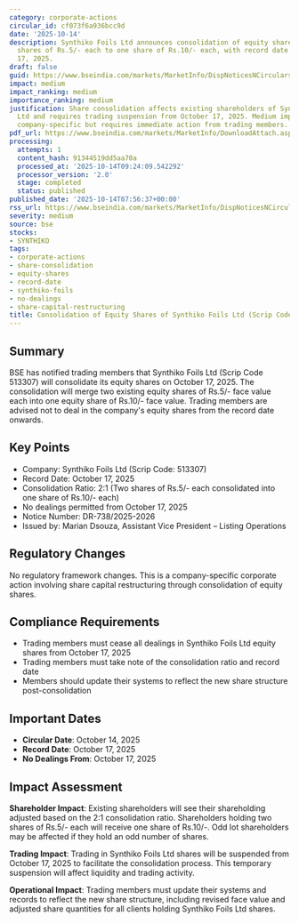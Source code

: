 ```yaml
---
category: corporate-actions
circular_id: cf073f6a936bcc9d
date: '2025-10-14'
description: Synthiko Foils Ltd announces consolidation of equity shares from two
  shares of Rs.5/- each to one share of Rs.10/- each, with record date set for October
  17, 2025.
draft: false
guid: https://www.bseindia.com/markets/MarketInfo/DispNoticesNCirculars.aspx?Noticeid={44C97DFE-CFDF-4012-9F34-6DD2937137A6}&noticeno=20251014-6&dt=10/14/2025&icount=6&totcount=10&flag=0
impact: medium
impact_ranking: medium
importance_ranking: medium
justification: Share consolidation affects existing shareholders of Synthiko Foils
  Ltd and requires trading suspension from October 17, 2025. Medium impact as it's
  company-specific but requires immediate action from trading members.
pdf_url: https://www.bseindia.com/markets/MarketInfo/DownloadAttach.aspx?id=20251014-6&attachedId=
processing:
  attempts: 1
  content_hash: 91344519dd5aa70a
  processed_at: '2025-10-14T09:24:09.542292'
  processor_version: '2.0'
  stage: completed
  status: published
published_date: '2025-10-14T07:56:37+00:00'
rss_url: https://www.bseindia.com/markets/MarketInfo/DispNoticesNCirculars.aspx?Noticeid={44C97DFE-CFDF-4012-9F34-6DD2937137A6}&noticeno=20251014-6&dt=10/14/2025&icount=6&totcount=10&flag=0
severity: medium
source: bse
stocks:
- SYNTHIKO
tags:
- corporate-actions
- share-consolidation
- equity-shares
- record-date
- synthiko-foils
- no-dealings
- share-capital-restructuring
title: Consolidation of Equity Shares of Synthiko Foils Ltd (Scrip Code 513307)
---
```


## Summary

BSE has notified trading members that Synthiko Foils Ltd (Scrip Code 513307) will consolidate its equity shares on October 17, 2025. The consolidation will merge two existing equity shares of Rs.5/- face value each into one equity share of Rs.10/- face value. Trading members are advised not to deal in the company's equity shares from the record date onwards.

## Key Points

- Company: Synthiko Foils Ltd (Scrip Code: 513307)
- Record Date: October 17, 2025
- Consolidation Ratio: 2:1 (Two shares of Rs.5/- each consolidated into one share of Rs.10/- each)
- No dealings permitted from October 17, 2025
- Notice Number: DR-738/2025-2026
- Issued by: Marian Dsouza, Assistant Vice President – Listing Operations

## Regulatory Changes

No regulatory framework changes. This is a company-specific corporate action involving share capital restructuring through consolidation of equity shares.

## Compliance Requirements

- Trading members must cease all dealings in Synthiko Foils Ltd equity shares from October 17, 2025
- Trading members must take note of the consolidation ratio and record date
- Members should update their systems to reflect the new share structure post-consolidation

## Important Dates

- **Circular Date**: October 14, 2025
- **Record Date**: October 17, 2025
- **No Dealings From**: October 17, 2025

## Impact Assessment

**Shareholder Impact**: Existing shareholders will see their shareholding adjusted based on the 2:1 consolidation ratio. Shareholders holding two shares of Rs.5/- each will receive one share of Rs.10/-. Odd lot shareholders may be affected if they hold an odd number of shares.

**Trading Impact**: Trading in Synthiko Foils Ltd shares will be suspended from October 17, 2025 to facilitate the consolidation process. This temporary suspension will affect liquidity and trading activity.

**Operational Impact**: Trading members must update their systems and records to reflect the new share structure, including revised face value and adjusted share quantities for all clients holding Synthiko Foils Ltd shares.